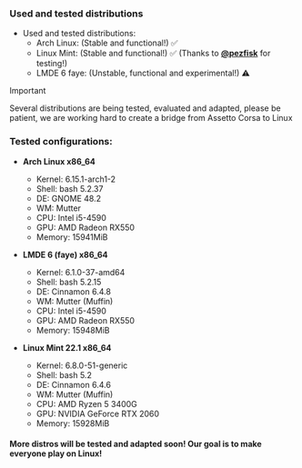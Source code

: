 ### Used and tested distributions
- Used and tested distributions:
  - Arch Linux: (Stable and functional!) ✅<br>
  - Linux Mint: (Stable and functional!) ✅ (Thanks to [**@pezfisk**](https://github.com/pezfisk) for testing!)<br>
  - LMDE 6 faye: (Unstable, functional and experimental!) ⚠️<br>
> [!IMPORTANT]
> Several distributions are being tested, evaluated and adapted, please be patient, we are working hard to create a bridge from Assetto Corsa to Linux

### Tested configurations:  
- __Arch Linux x86_64__
  - Kernel: 6.15.1-arch1-2  
  - Shell: bash 5.2.37  
  - DE: GNOME 48.2  
  - WM: Mutter<br>
  - CPU: Intel i5-4590  
  - GPU: AMD Radeon RX550  
  - Memory: 15941MiB

- __LMDE 6 (faye) x86_64__  
  - Kernel: 6.1.0-37-amd64  
  - Shell: bash 5.2.15  
  - DE: Cinnamon 6.4.8  
  - WM: Mutter (Muffin)  
  - CPU: Intel i5-4590  
  - GPU: AMD Radeon RX550    
  - Memory: 15948MiB  

- __Linux Mint 22.1 x86_64__
  - Kernel: 6.8.0-51-generic  
  - Shell: bash 5.2  
  - DE: Cinnamon 6.4.6  
  - WM: Mutter (Muffin)  
  - CPU: AMD Ryzen 5 3400G  
  - GPU: NVIDIA GeForce RTX 2060  
  - Memory: 15928MiB  

#### More distros will be tested and adapted soon! Our goal is to make everyone play on Linux!
